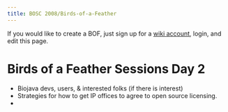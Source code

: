 ```yaml
---
title: BOSC 2008/Birds-of-a-Feather
---
```


If you would like to create a BOF, just sign up for a [ wiki
account](Special:Userlogin "wikilink"), login, and edit this page.

Birds of a Feather Sessions Day 2
=================================

-   Biojava devs, users, & interested folks (if there is interest)
-   Strategies for how to get IP offices to agree to open
    source licensing.
-   
